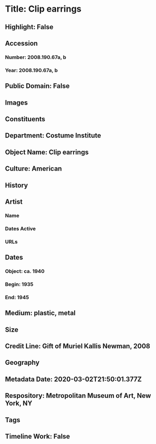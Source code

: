 # Title: Clip earrings
## Highlight: False
## Accession
### Number: 2008.190.67a, b
### Year: 2008.190.67a, b
## Public Domain: False
## Images
## Constituents
## Department: Costume Institute
## Object Name: Clip earrings
## Culture: American
## History
## Artist
### Name
### Dates Active
### URLs
## Dates
### Object: ca. 1940
### Begin: 1935
### End: 1945
## Medium: plastic, metal
## Size
## Credit Line: Gift of Muriel Kallis Newman, 2008
## Geography
## Metadata Date: 2020-03-02T21:50:01.377Z
## Respository: Metropolitan Museum of Art, New York, NY
## Tags
## Timeline Work: False